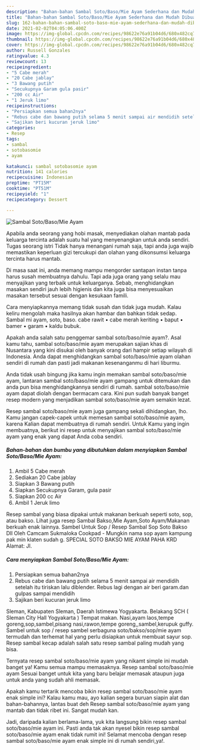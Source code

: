 ```yaml
---
description: "Bahan-bahan Sambal Soto/Baso/Mie Ayam Sederhana dan Mudah Dibuat"
title: "Bahan-bahan Sambal Soto/Baso/Mie Ayam Sederhana dan Mudah Dibuat"
slug: 162-bahan-bahan-sambal-soto-baso-mie-ayam-sederhana-dan-mudah-dibuat
date: 2021-02-02T04:05:06.400Z
image: https://img-global.cpcdn.com/recipes/98622e76a91b04d6/680x482cq70/sambal-sotobasomie-ayam-foto-resep-utama.jpg
thumbnail: https://img-global.cpcdn.com/recipes/98622e76a91b04d6/680x482cq70/sambal-sotobasomie-ayam-foto-resep-utama.jpg
cover: https://img-global.cpcdn.com/recipes/98622e76a91b04d6/680x482cq70/sambal-sotobasomie-ayam-foto-resep-utama.jpg
author: Russell Gonzales
ratingvalue: 4.3
reviewcount: 13
recipeingredient:
- "5 Cabe merah"
- "20 Cabe jablay"
- "3 Bawang putih"
- "Secukupnya Garam gula pasir"
- "200 cc Air"
- "1 Jeruk limo"
recipeinstructions:
- "Persiapkan semua bahan2nya"
- "Rebus cabe dan bawang putih selama 5 menit sampai air mendidih setelah itu tiriskan lalu diblender. Rebus lagi dengan air beri garam.dan gulpas sampai mendidih"
- "Sajikan beri kucuran jeruk limo"
categories:
- Resep
tags:
- sambal
- sotobasomie
- ayam

katakunci: sambal sotobasomie ayam 
nutrition: 141 calories
recipecuisine: Indonesian
preptime: "PT15M"
cooktime: "PT51M"
recipeyield: "1"
recipecategory: Dessert

---
```



![Sambal Soto/Baso/Mie Ayam](https://img-global.cpcdn.com/recipes/98622e76a91b04d6/680x482cq70/sambal-sotobasomie-ayam-foto-resep-utama.jpg)

Apabila anda seorang yang hobi masak, menyediakan olahan mantab pada keluarga tercinta adalah suatu hal yang menyenangkan untuk anda sendiri. Tugas seorang istri Tidak hanya menangani rumah saja, tapi anda juga wajib memastikan keperluan gizi tercukupi dan olahan yang dikonsumsi keluarga tercinta harus mantab.

Di masa  saat ini, anda memang mampu mengorder santapan instan tanpa harus susah membuatnya dahulu. Tapi ada juga orang yang selalu mau menyajikan yang terbaik untuk keluarganya. Sebab, menghidangkan masakan sendiri jauh lebih higienis dan kita juga bisa menyesuaikan masakan tersebut sesuai dengan kesukaan famili. 

Cara menyiapkannya memang tidak susah dan tidak juga mudah. Kalau keliru mengolah maka hasilnya akan hambar dan bahkan tidak sedap. Sambal mi ayam, soto, baso. cabe rawit • cabe merah keriting • baput • bamer • garam • kaldu bubuk.

Apakah anda salah satu penggemar sambal soto/baso/mie ayam?. Asal kamu tahu, sambal soto/baso/mie ayam merupakan sajian khas di Nusantara yang kini disukai oleh banyak orang dari hampir setiap wilayah di Indonesia. Anda dapat menghidangkan sambal soto/baso/mie ayam olahan sendiri di rumah dan pasti jadi makanan kesenanganmu di hari liburmu.

Anda tidak usah bingung jika kamu ingin memakan sambal soto/baso/mie ayam, lantaran sambal soto/baso/mie ayam gampang untuk ditemukan dan anda pun bisa menghidangkannya sendiri di rumah. sambal soto/baso/mie ayam dapat diolah dengan bermacam cara. Kini pun sudah banyak banget resep modern yang menjadikan sambal soto/baso/mie ayam semakin lezat.

Resep sambal soto/baso/mie ayam juga gampang sekali dihidangkan, lho. Kamu jangan capek-capek untuk memesan sambal soto/baso/mie ayam, karena Kalian dapat membuatnya di rumah sendiri. Untuk Kamu yang ingin membuatnya, berikut ini resep untuk menyajikan sambal soto/baso/mie ayam yang enak yang dapat Anda coba sendiri.

<!--inarticleads1-->

##### Bahan-bahan dan bumbu yang dibutuhkan dalam menyiapkan Sambal Soto/Baso/Mie Ayam:

1. Ambil 5 Cabe merah
1. Sediakan 20 Cabe jablay
1. Siapkan 3 Bawang putih
1. Siapkan Secukupnya Garam, gula pasir
1. Siapkan 200 cc Air
1. Ambil 1 Jeruk limo


Resep sambal yang biasa dipakai untuk makanan berkuah seperti soto, sop, atau bakso. Lihat juga resep Sambal Bakso,Mie Ayam,Soto Ayam/Makanan berkuah enak lainnya. Sambel Untuk Sop / Resep Sambal Sop Soto Bakso Dll Oleh Camcam Sukmaloka Cookpad - Mungkin nama sop ayam kampung pak min klaten sudah g. SPECIAL SOTO BAKSO MIE AYAM PAHA KRD Alamat: Jl. 

<!--inarticleads2-->

##### Cara menyiapkan Sambal Soto/Baso/Mie Ayam:

1. Persiapkan semua bahan2nya
1. Rebus cabe dan bawang putih selama 5 menit sampai air mendidih setelah itu tiriskan lalu diblender. Rebus lagi dengan air beri garam.dan gulpas sampai mendidih
1. Sajikan beri kucuran jeruk limo


Sleman, Kabupaten Sleman, Daerah Istimewa Yogyakarta. Belakang SCH ( Sleman City Hall Yogyakarta ) Tempat makan. Nasi,ayam laos,tempe goreng,sop,sambel,pisang nasi,rawon,tempe goreng,,sambel,kerupuk guffy. Sambel untuk sop / resep sambel serbaguna soto/bakso/sop/mie ayam termudah dan terhemat hal yang perlu disiapkan untuk membuat sayur sop. Resep sambal kecap adalah salah satu resep sambal paling mudah yang bisa. 

Ternyata resep sambal soto/baso/mie ayam yang nikamt simple ini mudah banget ya! Kamu semua mampu memasaknya. Resep sambal soto/baso/mie ayam Sesuai banget untuk kita yang baru belajar memasak ataupun juga untuk anda yang sudah ahli memasak.

Apakah kamu tertarik mencoba bikin resep sambal soto/baso/mie ayam enak simple ini? Kalau kamu mau, ayo kalian segera buruan siapin alat dan bahan-bahannya, lantas buat deh Resep sambal soto/baso/mie ayam yang mantab dan tidak ribet ini. Sangat mudah kan. 

Jadi, daripada kalian berlama-lama, yuk kita langsung bikin resep sambal soto/baso/mie ayam ini. Pasti anda tak akan nyesel bikin resep sambal soto/baso/mie ayam enak tidak rumit ini! Selamat mencoba dengan resep sambal soto/baso/mie ayam enak simple ini di rumah sendiri,ya!.

